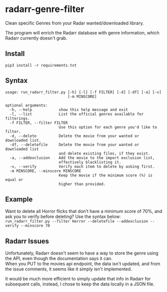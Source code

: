 # radarr-genre-filter
Clean specific Genres from your Radar wanted/downloaded library.

The program will enrich the Radarr database with genre information, which Radarr currently doesn't grab.

## Install
`pip3 install -r requirements.txt`

## Syntax
```angular2
usage: run_radarr_filter.py [-h] [-l] [-f FILTER] [-d] [-df] [-a] [-v]
                            [-m MINSCORE]

optional arguments:
  -h, --help            show this help message and exit
  -l, --list            List the official genres available for filterings.
  -f FILTER, --filter FILTER
                        Use this option for each genre you'd like to filter.
  -d, --delete          Delete the movie from your wanted or downloaded list.
  -df, --deletefile     Delete the movie from your wanted or downloaded list
                        and delete existing files, if they exist.
  -a, --addexclusion    Add the movie to the import exclusion list,
                        effectively blacklisting it.
  -v, --verify          Verify each item to delete by asking first.
  -m MINSCORE, --minscore MINSCORE
                        Keep the movie if the minimum score (%) is equal or
                        higher than provided.
```

## Example
Want to delete all Horror flicks that don't have a minimum score of 70%, and ask you to verify before deleting?  Use the syntax below:
`run_radarr_filter.py --filter Horror --deletefile --addexclusion --verify --minscore 70`

## Radarr Issues
Unfortunately, Radarr doesn't seem to have a way to store the genre using the API, even though the documentation says it can.  
When you PUT to the movies api endpoint, the data isn't updated, and from the issue comments, it seems like it simply isn't implemented.

It would be much more efficient to simply update that info in Radarr for subsequent calls, instead, I chose to keep the data locally in a JSON file.